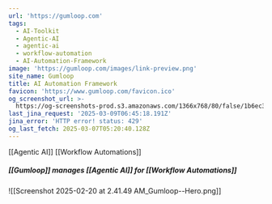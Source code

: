 ```yaml
---
url: 'https://gumloop.com'
tags:
  - AI-Toolkit
  - Agentic-AI
  - agentic-ai
  - workflow-automation
  - AI-Automation-Framework
image: 'https://gumloop.com/images/link-preview.png'
site_name: Gumloop
title: AI Automation Framework
favicon: 'https://www.gumloop.com/favicon.ico'
og_screenshot_url: >-
  https://og-screenshots-prod.s3.amazonaws.com/1366x768/80/false/1b6ec3b8af38d1e248e978c042455b27a2aad3064ca94e0ef2191742410d4d02.jpeg
last_jina_request: '2025-03-09T06:45:18.191Z'
jina_error: 'HTTP error! status: 429'
og_last_fetch: 2025-03-07T05:20:40.128Z
---
```


[[Agentic AI]]
[[Workflow Automations]]

##### [[Gumloop]] manages [[Agentic AI]] for [[Workflow Automations]]
![[Screenshot 2025-02-20 at 2.41.49 AM_Gumloop--Hero.png]]

